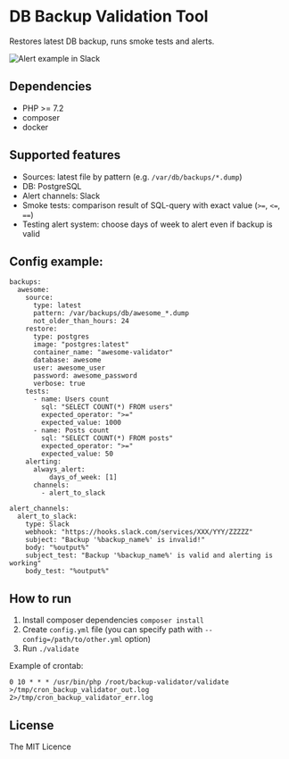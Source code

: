 # DB Backup Validation Tool

Restores latest DB backup, runs smoke tests and alerts.

![Alert example in Slack](http://s.getid.org/github/db-validator.png)

## Dependencies

* PHP >= 7.2
* composer
* docker

## Supported features

* Sources: latest file by pattern (e.g. `/var/db/backups/*.dump`)
* DB: PostgreSQL
* Alert channels: Slack
* Smoke tests: comparison result of SQL-query with exact value (`>=`, `<=`, `==`)
* Testing alert system: choose days of week to alert even if backup is valid

## Config example:
```
backups:
  awesome:
    source:
      type: latest
      pattern: /var/backups/db/awesome_*.dump
      not_older_than_hours: 24
    restore:
      type: postgres
      image: "postgres:latest"
      container_name: "awesome-validator"
      database: awesome
      user: awesome_user
      password: awesome_password
      verbose: true
    tests:
      - name: Users count
        sql: "SELECT COUNT(*) FROM users"
        expected_operator: ">="
        expected_value: 1000
      - name: Posts count
        sql: "SELECT COUNT(*) FROM posts"
        expected_operator: ">="
        expected_value: 50
    alerting:
      always_alert:
          days_of_week: [1]
      channels:
        - alert_to_slack

alert_channels:
  alert_to_slack:
    type: Slack
    webhook: "https://hooks.slack.com/services/XXX/YYY/ZZZZZ"
    subject: "Backup '%backup_name%' is invalid!"
    body: "%output%"
    subject_test: "Backup '%backup_name%' is valid and alerting is working"
    body_test: "%output%"

```

## How to run

1. Install composer dependencies `composer install`
2. Create `config.yml` file (you can specify path with `--config=/path/to/other.yml` option)
3. Run `./validate`

Example of crontab:
```
0 10 * * * /usr/bin/php /root/backup-validator/validate >/tmp/cron_backup_validator_out.log 2>/tmp/cron_backup_validator_err.log
```

## License

The MIT Licence
